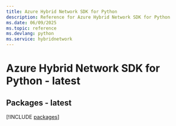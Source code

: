 ```yaml
---
title: Azure Hybrid Network SDK for Python
description: Reference for Azure Hybrid Network SDK for Python
ms.date: 06/09/2025
ms.topic: reference
ms.devlang: python
ms.service: hybridnetwork
---
```

# Azure Hybrid Network SDK for Python - latest
## Packages - latest
[!INCLUDE [packages](hybrid-network-index.md)]